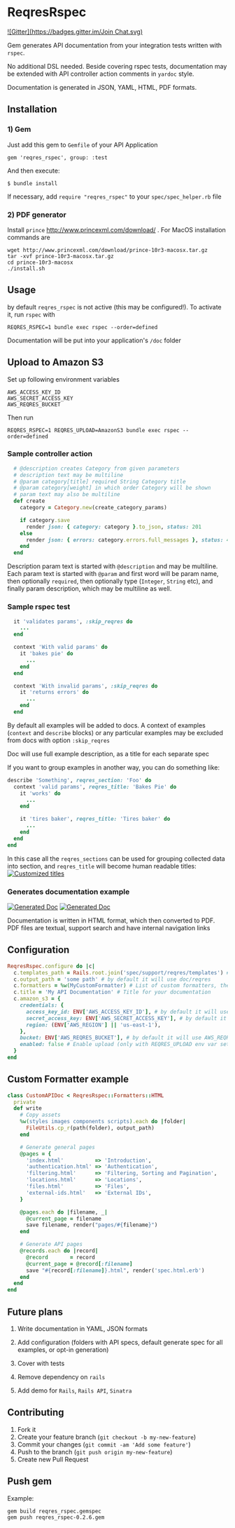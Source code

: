 # ReqresRspec
[![Gitter](https://badges.gitter.im/Join Chat.svg)](https://gitter.im/reqres-api/reqres_rspec?utm_source=badge&utm_medium=badge&utm_campaign=pr-badge&utm_content=badge)

Gem generates API documentation from your integration tests written with `rspec`.

No additional DSL needed. Beside covering rspec tests, documentation may be extended with API controller action comments in `yardoc` style.

Documentation is generated in JSON, YAML, HTML, PDF formats.

## Installation

### 1) Gem

Just add this gem to `Gemfile` of your API Application

    gem 'reqres_rspec', group: :test

And then execute:

    $ bundle install
    
If necessary, add `require "reqres_rspec"` to your `spec/spec_helper.rb` file

### 2) PDF generator

Install `prince` http://www.princexml.com/download/ . For MacOS installation commands are

```
wget http://www.princexml.com/download/prince-10r3-macosx.tar.gz
tar -xvf prince-10r3-macosx.tar.gz
cd prince-10r3-macosx
./install.sh
```

## Usage

by default `reqres_rspec` is not active (this may be configured!). To activate it, run `rspec` with

`REQRES_RSPEC=1 bundle exec rspec --order=defined`

Documentation will be put into your application's `/doc` folder

## Upload to Amazon S3

Set up following environment variables

```
AWS_ACCESS_KEY_ID
AWS_SECRET_ACCESS_KEY
AWS_REQRES_BUCKET
```

Then run

`REQRES_RSPEC=1 REQRES_UPLOAD=AmazonS3 bundle exec rspec --order=defined`

### Sample controller action

```ruby
  # @description creates Category from given parameters
  # description text may be multiline
  # @param category[title] required String Category title
  # @param category[weight] in which order Category will be shown
  # param text may also be multiline
  def create
    category = Category.new(create_category_params)

    if category.save
      render json: { category: category }.to_json, status: 201
    else
      render json: { errors: category.errors.full_messages }, status: 422
    end
  end
```

Description param text is started with `@description` and may be multiline.
Each param text is started with `@param` and first word will be param name, then optionally `required`, then optionally type (`Integer`, `String` etc), and finally param description, which may be multiline as well.

### Sample rspec test

```ruby
  it 'validates params', :skip_reqres do
    ...
  end

  context 'With valid params' do
    it 'bakes pie' do
      ...
    end
  end

  context 'With invalid params', :skip_reqres do
    it 'returns errors' do
      ...
    end
  end
```

 By default all examples will be added to docs. A context of examples (`context` and `describe` blocks) or any particular examples may be excluded from docs with option `:skip_reqres`

 Doc will use full example description, as a title for each separate spec

If you want to group examples in another way, you can do something like:

```ruby
describe 'Something', reqres_section: 'Foo' do
  context 'valid params', reqres_title: 'Bakes Pie' do
    it 'works' do
      ...
    end

    it 'tires baker', reqres_title: 'Tires baker' do
      ...
    end
  end
end
```

In this case all the `reqres_sections` can be used for grouping collected data into section, and `reqres_title` will become human readable titles:
[![Customized titles](http://i57.tinypic.com/2581lw9.jpg)](http://i57.tinypic.com/2581lw9.jpg)

### Generates documentation example

[![Generated Doc](http://i44.tinypic.com/kda1pw.png)](http://i44.tinypic.com/kda1pw.png)
[![Generated Doc](http://i39.tinypic.com/2w3p6vl.png)](http://i39.tinypic.com/2w3p6vl.png)

Documentation is written in HTML format, which then converted to PDF. PDF files are textual, support search and have internal navigation links

## Configuration

```ruby
ReqresRspec.configure do |c|
  c.templates_path = Rails.root.join('spec/support/reqres/templates') # Path to custom templates
  c.output_path = 'some path' # by default it will use doc/reqres
  c.formatters = %w(MyCustomFormatter) # List of custom formatters, these can be inherited from ReqresRspec::Formatters::HTML
  c.title = 'My API Documentation' # Title for your documentation
  c.amazon_s3 = {
    credentials: {
      access_key_id: ENV['AWS_ACCESS_KEY_ID'], # by default it will use AWS_ACCESS_KEY_ID env var
      secret_access_key: ENV['AWS_SECRET_ACCESS_KEY'], # by default it will use AWS_SECRET_ACCESS_KEY env var
      region: (ENV['AWS_REGION'] || 'us-east-1'),
    },
    bucket: ENV['AWS_REQRES_BUCKET'], # by default it will use AWS_REQRES_BUCKET env for bucket name
    enabled: false # Enable upload (only with REQRES_UPLOAD env var set)
  }
end
```

## Custom Formatter example

```ruby
class CustomAPIDoc < ReqresRspec::Formatters::HTML
  private
  def write
    # Copy assets
    %w(styles images components scripts).each do |folder|
      FileUtils.cp_r(path(folder), output_path)
    end

    # Generate general pages
    @pages = {
      'index.html'          => 'Introduction',
      'authentication.html' => 'Authentication',
      'filtering.html'      => 'Filtering, Sorting and Pagination',
      'locations.html'      => 'Locations',
      'files.html'          => 'Files',
      'external-ids.html'   => 'External IDs',
    }

    @pages.each do |filename, _|
      @current_page = filename
      save filename, render("pages/#{filename}")
    end

    # Generate API pages
    @records.each do |record|
      @record       = record
      @current_page = @record[:filename]
      save "#{record[:filename]}.html", render('spec.html.erb')
    end
  end
end
```

## Future plans

1) Write documentation in YAML, JSON formats

2) Add configuration (folders with API specs, default generate spec for all examples, or opt-in generation)

3) Cover with tests

4) Remove dependency on `rails`

5) Add demo for `Rails`, `Rails API`, `Sinatra`

## Contributing

1. Fork it
2. Create your feature branch (`git checkout -b my-new-feature`)
3. Commit your changes (`git commit -am 'Add some feature'`)
4. Push to the branch (`git push origin my-new-feature`)
5. Create new Pull Request

## Push gem

Example:

```
gem build reqres_rspec.gemspec
gem push reqres_rspec-0.2.6.gem
```

